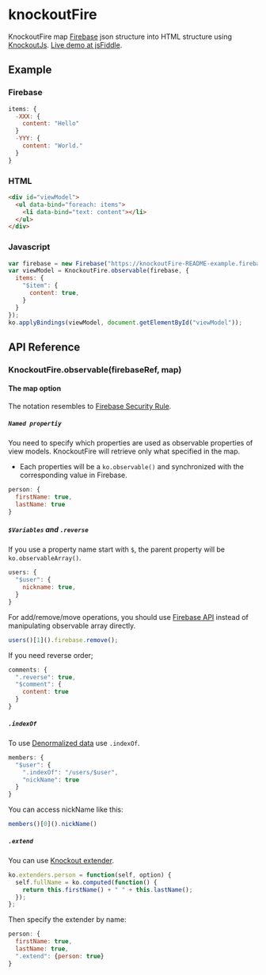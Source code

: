 knockoutFire
============

KnockoutFire map [Firebase](https://www.firebase.com) json structure into HTML structure using [KnockoutJs](http://knockoutjs.com).
[Live demo at jsFiddle](http://jsfiddle.net/4E8nh/).

Example
-------

### Firebase

```javascript
items: {
  -XXX: {
    content: "Hello"
  }
  -YYY: {
    content: "World."
  }
}
```

### HTML

```html
<div id="viewModel">
  <ul data-bind="foreach: items">
    <li data-bind="text: content"></li>
  </ul>
</div>
```

### Javascript

```javascript
var firebase = new Firebase("https://knockoutFire-README-example.firebaseio-demo.com");
var viewModel = KnockoutFire.observable(firebase, {
  items: {
    "$item": {
      content: true,
    }
  }
});
ko.applyBindings(viewModel, document.getElementById("viewModel"));
```

## API Reference

### KnockoutFire.observable(firebaseRef, map)

#### The map option

The notation resembles to [Firebase Security Rule](https://www.firebase.com/docs/security/security-rules.html).

##### `Named propertiy`

You need to specify which properties are used as observable properties of view models. KnockoutFire will retrieve only what specified in the map.

- Each properties will be a `ko.observable()` and synchronized with the corresponding value in Firebase.

```javascript
person: {
  firstName: true,
  lastName: true
}
```

##### `$Variables` and `.reverse`

If you use a property name start with `$`, the parent property will be `ko.observableArray()`.

```javascript
users: {
  "$user": {
    nickname: true,
  }
}
```

For add/remove/move operations, you should use [Firebase API](https://www.firebase.com/docs/javascript/firebase/index.html) instead of manipulating observable array directly.

```javascript
users()[1]().firebase.remove();
```

If you need reverse order;

```javascript
comments: {
  ".reverse": true,
  "$comment": {
    content: true
  }
}
```

##### `.indexOf`

To use [Denormalized data](https://www.firebase.com/blog/2013-04-12-denormalizing-is-normal.html) use `.indexOf`.

```javascript
members: {
  "$user": {
    ".indexOf": "/users/$user",
    "nickName": true
  }
}
```

You can access nickName like this:

```javascript
members()[0]().nickName()
```

##### `.extend`

You can use [Knockout extender](http://knockoutjs.com/documentation/extenders.html).

```javascript
ko.extenders.person = function(self, option) {
  self.fullName = ko.computed(function() {
    return this.firstName() + " " + this.lastName();
  });
};
```

Then specify the extender by name:

```javascript
person: {
  firstName: true,
  lastName: true,
  ".extend": {person: true}
}
```
